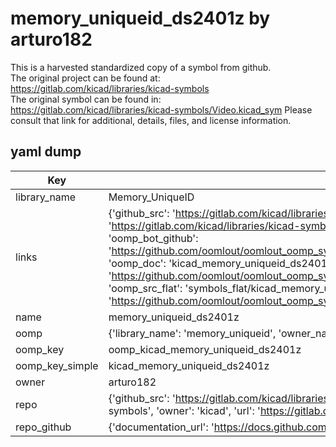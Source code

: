 # memory_uniqueid_ds2401z by arturo182  
This is a harvested standardized copy of a symbol from github.  
The original project can be found at:  
https://gitlab.com/kicad/libraries/kicad-symbols  
The original symbol can be found in:
https://gitlab.com/kicad/libraries/kicad-symbols/Video.kicad_sym
Please consult that link for additional, details, files, and license information.  
## yaml dump  
| Key | Value |  
| --- | --- |  
| library_name | Memory_UniqueID |  
| links | {'github_src': 'https://gitlab.com/kicad/libraries/kicad-symbols/Video.kicad_sym', 'github_src_repo': 'https://gitlab.com/kicad/libraries/kicad-symbols', 'oomp_bot': 'kicad_memory_uniqueid_ds2401z/working', 'oomp_bot_github': 'https://github.com/oomlout/oomlout_oomp_symbol_bot/tree/main/kicad_memory_uniqueid_ds2401z/working', 'oomp_doc': 'kicad_memory_uniqueid_ds2401z/working', 'oomp_doc_github': 'https://github.com/oomlout/oomlout_oomp_symbol_doc/tree/main/kicad_memory_uniqueid_ds2401z/working', 'oomp_src_flat': 'symbols_flat/kicad_memory_uniqueid_ds2401z/working', 'oomp_src_flat_github': 'https://github.com/oomlout/oomlout_oomp_symbol_src/tree/main/kicad_memory_uniqueid_ds2401z/working'} |  
| name | memory_uniqueid_ds2401z |  
| oomp | {'library_name': 'memory_uniqueid', 'owner_name': 'kicad', 'symbol_name': 'memory_uniqueid_ds2401z'} |  
| oomp_key | oomp_kicad_memory_uniqueid_ds2401z |  
| oomp_key_simple | kicad_memory_uniqueid_ds2401z |  
| owner | arturo182 |  
| repo | {'github_src': 'https://gitlab.com/kicad/libraries/kicad-symbols/Video.kicad_sym', 'name': 'libraries/kicad-symbols', 'owner': 'kicad', 'url': 'https://gitlab.com/kicad/libraries/kicad-symbols'} |  
| repo_github | {'documentation_url': 'https://docs.github.com/rest/repos/repos#get-a-repository', 'message': 'Not Found'} |  

